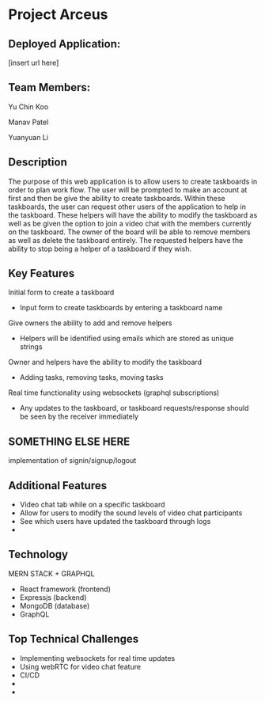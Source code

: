 # Project Arceus #

## Deployed Application:
[insert url here]

## Team Members:
Yu Chin Koo

Manav Patel

Yuanyuan Li

## Description
The purpose of this web application is to allow users to create taskboards in order to plan work flow. The user will be prompted to make an account at first and then be give the ability to create taskboards. Within these taskboards, the user can request other users of the application to help in the taskboard. These helpers will have the ability to modify the taskboard as well as be given the option to join a video chat with the members currently on the taskboard. The owner of the board will be able to remove members as well as delete the taskboard entirely. The requested helpers have the ability to stop being a helper of a taskboard if they wish.

## Key Features
Initial form to create a taskboard
- Input form to create taskboards by entering a taskboard name

Give owners the ability to add and remove helpers 
- Helpers will be identified using emails which are stored as unique strings

Owner and helpers have the ability to modify the taskboard
- Adding tasks, removing tasks, moving tasks
  
Real time functionality using websockets (graphql subscriptions)
- Any updates to the taskboard, or taskboard requests/response should be seen by the receiver immediately

SOMETHING ELSE HERE
- 

implementation of signin/signup/logout
## Additional Features
- Video chat tab while on a specific taskboard
- Allow for users to modify the sound levels of video chat participants
- See which users have updated the taskboard through logs
- 

## Technology
MERN STACK + GRAPHQL
- React framework (frontend)
- Expressjs (backend)
- MongoDB (database) 
- GraphQL

## Top Technical Challenges
- Implementing websockets for real time updates
- Using webRTC for video chat feature
- CI/CD
- 
- 
